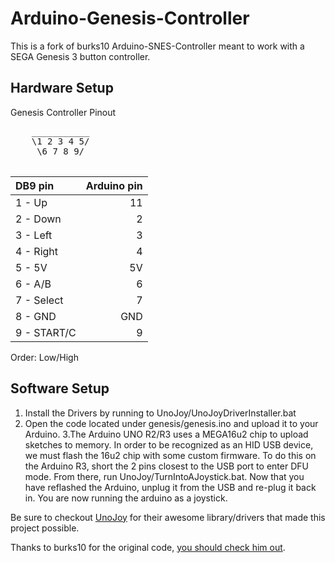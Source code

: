 # Arduino-Genesis-Controller
This is a fork of burks10 Arduino-SNES-Controller meant to work with a SEGA Genesis 3 button controller.


## Hardware Setup

Genesis Controller Pinout

<pre>
    ___________
    \1 2 3 4 5/
     \6 7 8 9/

</pre>

| DB9 pin         | Arduino pin   |
|:-------------   | -------------:|
| 1 - Up          |            11 |
| 2 - Down        |             2 |
| 3 - Left        |             3 |
| 4 - Right       |             4 |
| 5 - 5V          |            5V |
| 6 - A/B         |             6 |
| 7 - Select      |             7 |
| 8 - GND         |           GND |
| 9 - START/C     |             9 |

Order: Low/High

## Software Setup

  1. Install the Drivers by running to UnoJoy/UnoJoyDriverInstaller.bat
  2. Open the code located under genesis/genesis.ino and upload it to your Arduino.
  3.The Arduino UNO R2/R3 uses a MEGA16u2 chip to upload sketches to memory. In order to be recognized as an HID USB device,
  we must flash the 16u2 chip with some custom firmware. To do this on the Arduino R3, short the 2 pins closest to the USB port to enter
  DFU mode. From there, run UnoJoy/TurnIntoAJoystick.bat. Now that you have reflashed the Arduino, unplug it from the USB and re-plug it
  back in. You are now running the arduino as a joystick.
  

Be sure to checkout [UnoJoy](https://github.com/AlanChatham/UnoJoy) for their awesome library/drivers that made this project possible.

Thanks to burks10 for the original code, [you should check him out](http://github.com/burks10/Arduino-SNES-Controller).

